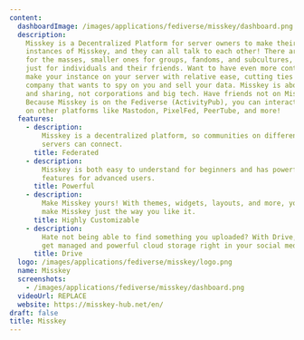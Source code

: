 ```yaml
---
content:
  dashboardImage: /images/applications/fediverse/misskey/dashboard.png
  description:
    Misskey is a Decentralized Platform for server owners to make their
    instances of Misskey, and they can all talk to each other! There are large instances
    for the masses, smaller ones for groups, fandoms, and subcultures, and even instances
    just for individuals and their friends. Want to have even more control? You can
    make your instance on your server with relative ease, cutting ties with any large
    company that wants to spy on you and sell your data. Misskey is about community
    and sharing, not corporations and big tech. Have friends not on Misskey? No problem!
    Because Misskey is on the Fediverse (ActivityPub), you can interact with people
    on other platforms like Mastodon, PixelFed, PeerTube, and more!
  features:
    - description:
        Misskey is a decentralized platform, so communities on different
        servers can connect.
      title: Federated
    - description:
        Misskey is both easy to understand for beginners and has powerful
        features for advanced users.
      title: Powerful
    - description:
        Make Misskey yours! With themes, widgets, layouts, and more, you
        make Misskey just the way you like it.
      title: Highly Customizable
    - description:
        Hate not being able to find something you uploaded? With Drive, you
        get managed and powerful cloud storage right in your social media!
      title: Drive
  logo: /images/applications/fediverse/misskey/logo.png
  name: Misskey
  screenshots:
    - /images/applications/fediverse/misskey/dashboard.png
  videoUrl: REPLACE
  website: https://misskey-hub.net/en/
draft: false
title: Misskey
---
```

